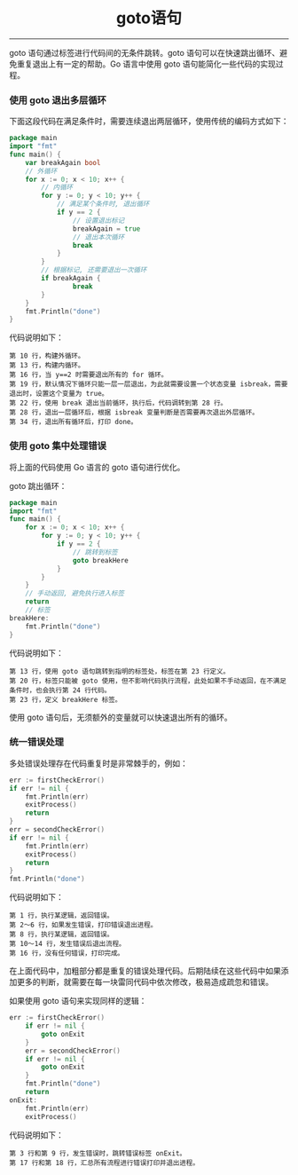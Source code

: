 <center><h1>goto语句</h1></center>

---

goto 语句通过标签进行代码间的无条件跳转。goto 语句可以在快速跳出循环、避免重复退出上有一定的帮助。Go 语言中使用 goto 语句能简化一些代码的实现过程。

### 使用 goto 退出多层循环

下面这段代码在满足条件时，需要连续退出两层循环，使用传统的编码方式如下：

```go
package main
import "fmt"
func main() {
    var breakAgain bool
    // 外循环
    for x := 0; x < 10; x++ {
        // 内循环
        for y := 0; y < 10; y++ {
            // 满足某个条件时, 退出循环
            if y == 2 {
                // 设置退出标记
                breakAgain = true
                // 退出本次循环
                break
            }
        }
        // 根据标记, 还需要退出一次循环
        if breakAgain {
                break
        }
    }
    fmt.Println("done")
}
```

代码说明如下：

```
第 10 行，构建外循环。
第 13 行，构建内循环。
第 16 行，当 y==2 时需要退出所有的 for 循环。
第 19 行，默认情况下循环只能一层一层退出，为此就需要设置一个状态变量 isbreak，需要退出时，设置这个变量为 true。
第 22 行，使用 break 退出当前循环，执行后，代码调转到第 28 行。
第 28 行，退出一层循环后，根据 isbreak 变量判断是否需要再次退出外层循环。
第 34 行，退出所有循环后，打印 done。
```

### 使用 goto 集中处理错误

将上面的代码使用 Go 语言的 goto 语句进行优化。

goto 跳出循环：

```go
package main
import "fmt"
func main() {
    for x := 0; x < 10; x++ {
        for y := 0; y < 10; y++ {
            if y == 2 {
                // 跳转到标签
                goto breakHere
            }
        }
    }
    // 手动返回, 避免执行进入标签
    return
    // 标签
breakHere:
    fmt.Println("done")
}
```

代码说明如下：

```
第 13 行，使用 goto 语句跳转到指明的标签处，标签在第 23 行定义。
第 20 行，标签只能被 goto 使用，但不影响代码执行流程，此处如果不手动返回，在不满足条件时，也会执行第 24 行代码。
第 23 行，定义 breakHere 标签。
```

使用 goto 语句后，无须额外的变量就可以快速退出所有的循环。

### 统一错误处理

多处错误处理存在代码重复时是非常棘手的，例如：

```go
err := firstCheckError()
if err != nil {
    fmt.Println(err)
    exitProcess()
    return
}
err = secondCheckError()
if err != nil {
    fmt.Println(err)
    exitProcess()
    return
}
fmt.Println("done")
```

代码说明如下：

```
第 1 行，执行某逻辑，返回错误。
第 2～6 行，如果发生错误，打印错误退出进程。
第 8 行，执行某逻辑，返回错误。
第 10～14 行，发生错误后退出流程。
第 16 行，没有任何错误，打印完成。
```

在上面代码中，加粗部分都是重复的错误处理代码。后期陆续在这些代码中如果添加更多的判断，就需要在每一块雷同代码中依次修改，极易造成疏忽和错误。

如果使用 goto 语句来实现同样的逻辑：

```go
err := firstCheckError()
    if err != nil {
        goto onExit
    }
    err = secondCheckError()
    if err != nil {
        goto onExit
    }
    fmt.Println("done")
    return
onExit:
    fmt.Println(err)
    exitProcess()
```

代码说明如下：

```
第 3 行和第 9 行，发生错误时，跳转错误标签 onExit。
第 17 行和第 18 行，汇总所有流程进行错误打印并退出进程。
```
